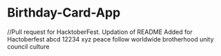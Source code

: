 # Birthday-Card-App
//Pull request for HacktoberFest. Updation of README
Added for Hactoberfest
abcd
12234
xyz
peace 
follow
worldwide
brotherhood
unity
council
culture
